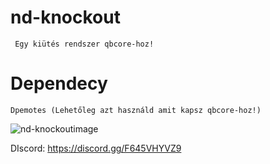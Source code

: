 # nd-knockout
     Egy kiütés rendszer qbcore-hoz!


# Dependecy
    Dpemotes (Lehetőleg azt használd amit kapsz qbcore-hoz!)
![nd-knockoutimage](https://i.imgur.com/BCMgi6A.png)




DIscord: https://discord.gg/F645VHYVZ9
